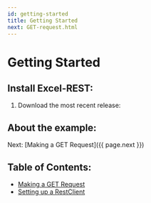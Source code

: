```yaml
---
id: getting-started
title: Getting Started
next: GET-request.html
---
```


# Getting Started

## Install Excel-REST:

1. Download the most recent release: 

## About the example:

Next: [Making a GET Request]({{ page.next }})

## Table of Contents:

- [Making a GET Request](get-request.html)
- [Setting up a RestClient](setting-up-restclient.html)